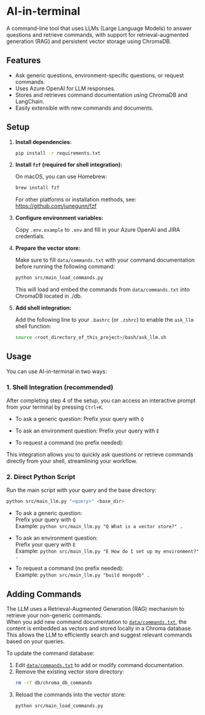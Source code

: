 # AI-in-terminal

A command-line tool that uses LLMs (Large Language Models) to answer questions and retrieve commands, with support for retrieval-augmented generation (RAG) and persistent vector storage using ChromaDB.

## Features

- Ask generic questions, environment-specific questions, or request commands.
- Uses Azure OpenAI for LLM responses.
- Stores and retrieves command documentation using ChromaDB and LangChain.
- Easily extensible with new commands and documents.

## Setup

1. **Install dependencies:**

   ```sh
   pip install -r requirements.txt
   ```

2. **Install `fzf` (required for shell integration):**

   On macOS, you can use Homebrew:

   ```sh
   brew install fzf
   ```

   For other platforms or installation methods, see: https://github.com/junegunn/fzf

3. **Configure environment variables:**

   Copy `.env.example` to `.env` and fill in your Azure OpenAI and JIRA credentials.

4. **Prepare the vector store:**

   Make sure to fill `data/commands.txt` with your command documentation before running the following command:

   ```sh
   python src/main_load_commands.py
   ```

   This will load and embed the commands from `data/commands.txt` into ChromaDB located in ./db.

5. **Add shell integration:**

   Add the following line to your `.bashrc` (or `.zshrc`) to enable the `ask_llm` shell function:

   ```sh
   source <root_directory_of_this_project>/bash/ask_llm.sh
   ```

## Usage

You can use AI-in-terminal in two ways:

### 1. Shell Integration (recommended)

After completing step 4 of the setup, you can access an interactive prompt from your terminal by pressing `Ctrl+K`.  

- To ask a generic question: Prefix your query with `Q `  

- To ask an environment question: Prefix your query with `E `  

- To request a command (no prefix needed):  

This integration allows you to quickly ask questions or retrieve commands directly from your shell, streamlining your workflow.

### 2. Direct Python Script

Run the main script with your query and the base directory:

```sh
python src/main_llm.py "<query>" <base_dir>
```

- To ask a generic question:  
  Prefix your query with `Q `  
  Example: `python src/main_llm.py "Q What is a vector store?" .`

- To ask an environment question:  
  Prefix your query with `E `  
  Example: `python src/main_llm.py "E How do I set up my environment?" .`

- To request a command (no prefix needed):  
  Example: `python src/main_llm.py "build mongodb" .`

## Adding Commands

The LLM uses a Retrieval-Augmented Generation (RAG) mechanism to retrieve your non-generic commands.  
When you add new command documentation to [`data/commands.txt`](data/commands.txt), the content is embedded as vectors and stored locally in a Chroma database. This allows the LLM to efficiently search and suggest relevant commands based on your queries.

To update the command database:

1. Edit [`data/commands.txt`](data/commands.txt) to add or modify command documentation.
2. Remove the existing vector store directory:
   ```sh
   rm -rf db/chroma_db_commands
   ```
3. Reload the commands into the vector store:
   ```sh
   python src/main_load_commands.py
   ```
